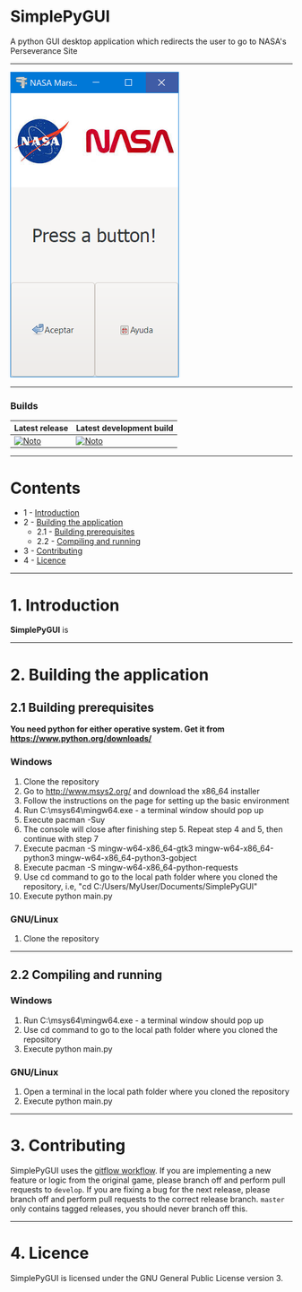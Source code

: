 # SimplePyGUI
A python GUI desktop application which redirects the user to go to NASA's Perseverance Site

---

![SimplePyGUI.Cover](Cover.PNG)

---

### Builds
| Latest release | Latest development build |
|----------------|--------------------------|
| [![Noto](https://img.shields.io/badge/master-v1.0-green.svg)](https://github.com/NotoFederico/SimplePyGUI/tree/main) | [![Noto](https://img.shields.io/badge/develop-v1.1+-blue.svg)](https://github.com/NotoFederico/SimplePyGUI/tree/dev) |

---

# Contents
- 1 - [Introduction](#1-introduction)
- 2 - [Building the application](#2-building-the-application)
  - 2.1 - [Building prerequisites](#21-building-prerequisites)
  - 2.2 - [Compiling and running](#22-compiling-and-running)
- 3 - [Contributing](#3-contributing)
- 4 - [Licence](#4-licence)

---

# 1. Introduction

**SimplePyGUI** is  

---

# 2. Building the application

## 2.1 Building prerequisites

**You need python for either operative system. Get it from https://www.python.org/downloads/**

### Windows
1. Clone the repository
2. Go to http://www.msys2.org/ and download the x86_64 installer
3. Follow the instructions on the page for setting up the basic environment
4. Run C:\msys64\mingw64.exe - a terminal window should pop up
5. Execute pacman -Suy 
6. The console will close after finishing step 5. Repeat step 4 and 5, then continue with step 7
7. Execute pacman -S mingw-w64-x86_64-gtk3 mingw-w64-x86_64-python3 mingw-w64-x86_64-python3-gobject
8. Execute pacman -S mingw-w64-x86_64-python-requests
9. Use cd command to go to the local path folder where you cloned the repository, i.e, "cd C:/Users/MyUser/Documents/SimplePyGUI"
10. Execute python main.py

### GNU/Linux
1. Clone the repository

---

## 2.2 Compiling and running

### Windows
1. Run C:\msys64\mingw64.exe - a terminal window should pop up
2. Use cd command to go to the local path folder where you cloned the repository
3. Execute python main.py

### GNU/Linux
1. Open a terminal in the local path folder where you cloned the repository
2. Execute python main.py

---

# 3. Contributing
SimplePyGUI uses the [gitflow workflow](https://www.atlassian.com/git/tutorials/comparing-workflows#gitflow-workflow). If you are implementing a new feature or logic from the original game, please branch off and perform pull requests to ```develop```. If you are fixing a bug for the next release, please branch off and perform pull requests to the correct release branch. ```master``` only contains tagged releases, you should never branch off this.

---
# 4. Licence

SimplePyGUI is licensed under the GNU General Public License version 3.


